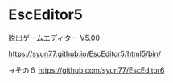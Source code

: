 # EscEditor5
脱出ゲームエディター V5.00

https://syun77.github.io/EscEditor5/html5/bin/

→その６ https://github.com/syun77/EscEditor6

